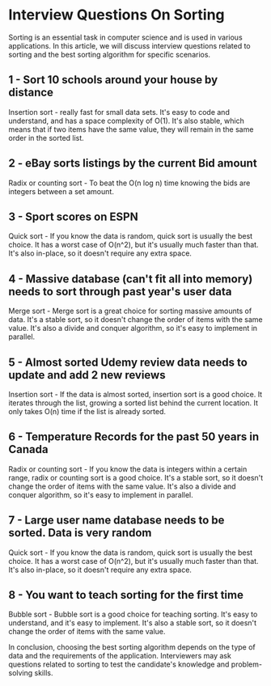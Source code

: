 # Interview Questions On Sorting

Sorting is an essential task in computer science and is used in various applications. In this article, we will discuss interview questions related to sorting and the best sorting algorithm for specific scenarios.

## 1 - Sort 10 schools around your house by distance

Insertion sort - really fast for small data sets. It's easy to code and understand, and has a space complexity of O(1). It's also stable, which means that if two items have the same value, they will remain in the same order in the sorted list.

## 2 - eBay sorts listings by the current Bid amount

Radix or counting sort - To beat the O(n log n) time knowing the bids are integers between a set amount.

## 3 - Sport scores on ESPN

Quick sort - If you know the data is random, quick sort is usually the best choice. It has a worst case of O(n^2), but it's usually much faster than that. It's also in-place, so it doesn't require any extra space.

## 4 - Massive database (can't fit all into memory) needs to sort through past year's user data

Merge sort - Merge sort is a great choice for sorting massive amounts of data. It's a stable sort, so it doesn't change the order of items with the same value. It's also a divide and conquer algorithm, so it's easy to implement in parallel.

## 5 - Almost sorted Udemy review data needs to update and add 2 new reviews

Insertion sort - If the data is almost sorted, insertion sort is a good choice. It iterates through the list, growing a sorted list behind the current location. It only takes O(n) time if the list is already sorted.

## 6 - Temperature Records for the past 50 years in Canada

Radix or counting sort - If you know the data is integers within a certain range, radix or counting sort is a good choice. It's a stable sort, so it doesn't change the order of items with the same value. It's also a divide and conquer algorithm, so it's easy to implement in parallel.

## 7 - Large user name database needs to be sorted. Data is very random

Quick sort - If you know the data is random, quick sort is usually the best choice. It has a worst case of O(n^2), but it's usually much faster than that. It's also in-place, so it doesn't require any extra space.

## 8 - You want to teach sorting for the first time

Bubble sort - Bubble sort is a good choice for teaching sorting. It's easy to understand, and it's easy to implement. It's also a stable sort, so it doesn't change the order of items with the same value.

In conclusion, choosing the best sorting algorithm depends on the type of data and the requirements of the application. Interviewers may ask questions related to sorting to test the candidate's knowledge and problem-solving skills.
